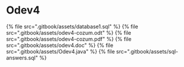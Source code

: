 # Odev4

<!--Index-->

{% file src=".gitbook/assets/database1.sql" %}
{% file src=".gitbook/assets/odev4-cozum.odt" %}
{% file src=".gitbook/assets/odev4-cozum.pdf" %}
{% file src=".gitbook/assets/odev4.doc" %}
{% file src=".gitbook/assets/Odev4.java" %}
{% file src=".gitbook/assets/sql-answers.sql" %}

<!--Index-->
